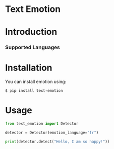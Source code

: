 # Text Emotion

# Introduction

### Supported Languages

# Installation

You can install emotion using:

    $ pip install text-emotion

# Usage

```python
from text_emotion import Detector

detector = Detector(emotion_language="fr")

print(detector.detect("Hello, I am so happy!"))
```